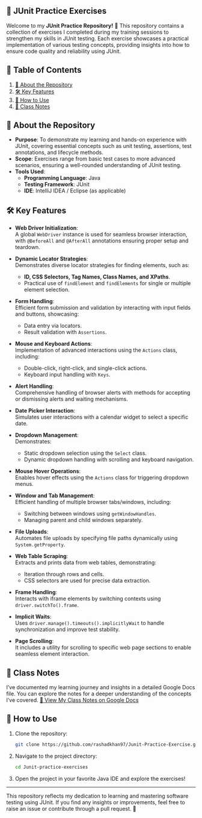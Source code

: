 
## 📂 JUnit Practice Exercises
Welcome to my **JUnit Practice Repository!** 🎉 This repository contains a collection of exercises I completed during my training sessions to strengthen my skills in JUnit testing. Each exercise showcases a practical implementation of various testing concepts, providing insights into how to ensure code quality and reliability using JUnit.

## 📑 Table of Contents

1. [📜 About the Repository](#-about-the-repository)
2. [🛠️ Key Features](#-key-features)
3. [🚀 How to Use](#-how-to-use)
4. [📓 Class Notes](#-class-notes)


## 📜 About the Repository

- **Purpose**: To demonstrate my learning and hands-on experience with JUnit, covering essential concepts such as unit testing, assertions, test annotations, and lifecycle methods.
- **Scope**: Exercises range from basic test cases to more advanced scenarios, ensuring a well-rounded understanding of JUnit testing.
- **Tools Used**:
  - **Programming Language**: Java
  - **Testing Framework**: JUnit
  - **IDE**: IntelliJ IDEA / Eclipse (as applicable)
 

## 🛠️ Key Features

- **Web Driver Initialization**:  
  A global `WebDriver` instance is used for seamless browser interaction, with `@BeforeAll` and `@AfterAll` annotations ensuring proper setup and teardown.

- **Dynamic Locator Strategies**:  
  Demonstrates diverse locator strategies for finding elements, such as:
  - **ID, CSS Selectors, Tag Names, Class Names, and XPaths**.
  - Practical use of `findElement` and `findElements` for single or multiple element selection.

- **Form Handling**:  
  Efficient form submission and validation by interacting with input fields and buttons, showcasing:
  - Data entry via locators.
  - Result validation with `Assertions`.

- **Mouse and Keyboard Actions**:  
  Implementation of advanced interactions using the `Actions` class, including:
  - Double-click, right-click, and single-click actions.
  - Keyboard input handling with `Keys`.

- **Alert Handling**:  
  Comprehensive handling of browser alerts with methods for accepting or dismissing alerts and waiting mechanisms.

- **Date Picker Interaction**:  
  Simulates user interactions with a calendar widget to select a specific date.

- **Dropdown Management**:  
  Demonstrates:
  - Static dropdown selection using the `Select` class.
  - Dynamic dropdown handling with scrolling and keyboard navigation.

- **Mouse Hover Operations**:  
  Enables hover effects using the `Actions` class for triggering dropdown menus.

- **Window and Tab Management**:  
  Efficient handling of multiple browser tabs/windows, including:
  - Switching between windows using `getWindowHandles`.
  - Managing parent and child windows separately.

- **File Uploads**:  
  Automates file uploads by specifying file paths dynamically using `System.getProperty`.

- **Web Table Scraping**:  
  Extracts and prints data from web tables, demonstrating:
  - Iteration through rows and cells.
  - CSS selectors are used for precise data extraction.

- **Frame Handling**:  
  Interacts with iframe elements by switching contexts using `driver.switchTo().frame`.

- **Implicit Waits**:  
  Uses `driver.manage().timeouts().implicitlyWait` to handle synchronization and improve test stability.

- **Page Scrolling**:  
  It includes a utility for scrolling to specific web page sections to enable seamless element interaction.


## 📓 Class Notes

I’ve documented my learning journey and insights in a detailed Google Docs file. You can explore the notes for a deeper understanding of the concepts I’ve covered. 
[📝 View My Class Notes on Google Docs](https://docs.google.com/document/d/1Iz0V3nOK6YBPFcquhw01vjkpY17q-muXz_Ol6lAHjPU/edit?usp=sharing) 



## 🚀 How to Use

1. Clone the repository:

    ```bash
    git clone https://github.com/rashadkhan97/Junit-Practice-Exercise.git
    ```

2. Navigate to the project directory:

    ```bash
    cd Junit-practice-exercises
    ```

3. Open the project in your favorite Java IDE and explore the exercises!

---

This repository reflects my dedication to learning and mastering software testing using JUnit. If you find any insights or improvements, feel free to raise an issue or contribute through a pull request. 🌟

